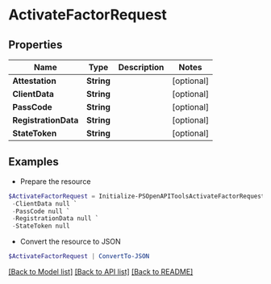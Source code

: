 # ActivateFactorRequest
## Properties

Name | Type | Description | Notes
------------ | ------------- | ------------- | -------------
**Attestation** | **String** |  | [optional] 
**ClientData** | **String** |  | [optional] 
**PassCode** | **String** |  | [optional] 
**RegistrationData** | **String** |  | [optional] 
**StateToken** | **String** |  | [optional] 

## Examples

- Prepare the resource
```powershell
$ActivateFactorRequest = Initialize-PSOpenAPIToolsActivateFactorRequest  -Attestation null `
 -ClientData null `
 -PassCode null `
 -RegistrationData null `
 -StateToken null
```

- Convert the resource to JSON
```powershell
$ActivateFactorRequest | ConvertTo-JSON
```

[[Back to Model list]](../README.md#documentation-for-models) [[Back to API list]](../README.md#documentation-for-api-endpoints) [[Back to README]](../README.md)

